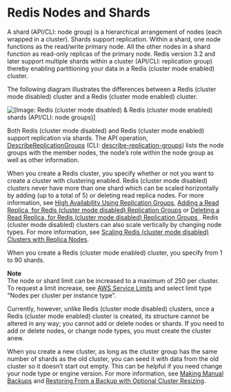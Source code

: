 # Redis Nodes and Shards<a name="CacheNodes.NodeGroups"></a>

A shard \(API/CLI: node group\) is a hierarchical arrangement of nodes \(each wrapped in a cluster\)\. Shards support replication\. Within a shard, one node functions as the read/write primary node\. All the other nodes in a shard function as read\-only replicas of the primary node\. Redis version 3\.2 and later support multiple shards within a cluster \(API/CLI: replication group\) thereby enabling partitioning your data in a Redis \(cluster mode enabled\) cluster\. 

The following diagram illustrates the differences between a Redis \(cluster mode disabled\) cluster and a Redis \(cluster mode enabled\) cluster\.

![\[Image: Redis (cluster mode disabled) & Redis (cluster mode enabled) shards (API/CLI: node groups)\]](http://docs.aws.amazon.com/AmazonElastiCache/latest/red-ug/images/ElastiCache-NodeGroups.png)

Both Redis \(cluster mode disabled\) and Redis \(cluster mode enabled\) support replication via shards\. The API operation, [DescribeReplicationGroups](https://docs.aws.amazon.com/AmazonElastiCache/latest/APIReference/API_DescribeReplicationGroups.html) \(CLI: [describe\-replication\-groups](https://docs.aws.amazon.com/cli/latest/reference/elasticache/describe-replication-groups.html)\) lists the node groups with the member nodes, the node’s role within the node group as well as other information\.

When you create a Redis cluster, you specify whether or not you want to create a cluster with clustering enabled\. Redis \(cluster mode disabled\) clusters never have more than one shard which can be scaled horizontally by adding \(up to a total of 5\) or deleting read replica nodes\. For more information, see [High Availability Using Replication Groups](Replication.md), [Adding a Read Replica, for Redis \(cluster mode disabled\) Replication Groups](Replication.AddReadReplica.md) or [Deleting a Read Replica, for Redis \(cluster mode disabled\) Replication Groups ](Replication.RemoveReadReplica.md)\. Redis \(cluster mode disabled\) clusters can also scale vertically by changing node types\. For more information, see [Scaling Redis \(cluster mode disabled\) Clusters with Replica Nodes](Scaling.RedisReplGrps.md)\.

When you create a Redis \(cluster mode enabled\) cluster, you specify from 1 to 90 shards\. 

**Note**  
The node or shard limit can be increased to a maximum of 250 per cluster\. To request a limit increase, see [AWS Service Limits](https://docs.aws.amazon.com/general/latest/gr/aws_service_limits.html) and select limit type "Nodes per cluster per instance type”\. 

 Currently, however, unlike Redis \(cluster mode disabled\) clusters, once a Redis \(cluster mode enabled\) cluster is created, its structure cannot be altered in any way; you cannot add or delete nodes or shards\. If you need to add or delete nodes, or change node types, you must create the cluster anew\.

When you create a new cluster, as long as the cluster group has the same number of shards as the old cluster, you can seed it with data from the old cluster so it doesn’t start out empty\. This can be helpful if you need change your node type or engine version\. For more information, see [Making Manual Backups](backups-manual.md) and [Restoring From a Backup with Optional Cluster Resizing](backups-restoring.md)\.